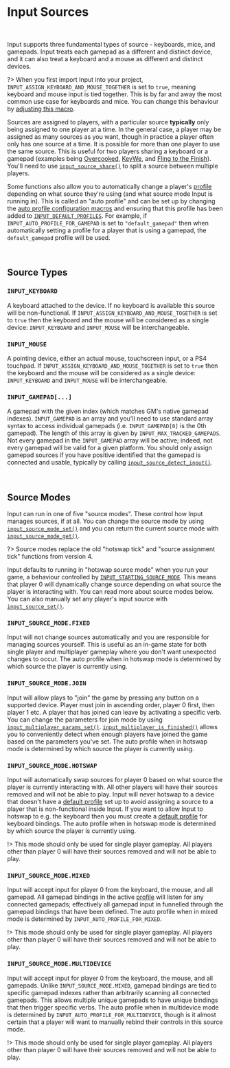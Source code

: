 # Input Sources

&nbsp;

Input supports three fundamental types of source - keyboards, mice, and gamepads. Input treats each gamepad as a different and distinct device, and it can also treat a keyboard and a mouse as different and distinct devices. 

?> When you first import Input into your project, `INPUT_ASSIGN_KEYBOARD_AND_MOUSE_TOGETHER` is set to `true`, meaning keyboard and mouse input is tied together. This is by far and away the most common use case for keyboards and mice. You can change this behaviour by [adjusting this macro](Configuration?id=profiles-and-bindings).

Sources are assigned to players, with a particular source **typically** only being assigned to one player at a time. In the general case, a player may be assigned as many sources as you want, though in practice a player often only has one source at a time. It is possible for more than one player to use the same source. This is useful for two players sharing a keyboard or a gamepad (examples being [Overcooked](https://store.steampowered.com/app/448510/Overcooked/), [KeyWe](https://store.steampowered.com/app/1242980/KeyWe/), and [Fling to the Finish](https://store.steampowered.com/app/1054430/Fling_to_the_Finish/)). You'll need to use [`input_source_share()`](Functions-(Sources)?id=input_source_sharesource-playerindex-autoprofile) to split a source between multiple players.

Some functions also allow you to automatically change a player's [profile](Profiles) depending on what source they're using (and what source mode Input is running in). This is called an "auto profile" and can be set up by changing the [auto profile configuration macros](Configuration?id=profiles-and-bindings) and ensuring that this profile has been added to [`INPUT_DEFAULT_PROFILES`](Configuration?id=profiles-and-bindings). For example, if `INPUT_AUTO_PROFILE_FOR_GAMEPAD` is set to `"default_gamepad"` then when automatically setting a profile for a player that is using a gamepad, the `default_gamepad` profile will be used.

&nbsp;

## Source Types

### `INPUT_KEYBOARD`

A keyboard attached to the device. If no keyboard is available this source will be non-functional. If `INPUT_ASSIGN_KEYBOARD_AND_MOUSE_TOGETHER` is set to `true` then the keyboard and the mouse will be considered as a single device: `INPUT_KEYBOARD` and `INPUT_MOUSE` will be interchangeable.

### `INPUT_MOUSE`

A pointing device, either an actual mouse, touchscreen input, or a PS4 touchpad. If `INPUT_ASSIGN_KEYBOARD_AND_MOUSE_TOGETHER` is set to `true` then the keyboard and the mouse will be considered as a single device: `INPUT_KEYBOARD` and `INPUT_MOUSE` will be interchangeable.

### `INPUT_GAMEPAD[...]`

A gamepad with the given index (which matches GM's native gamepad indexes). `INPUT_GAMEPAD` is an array and you'll need to use standard array syntax to access individual gamepads (i.e. `INPUT_GAMEPAD[0]` is the 0th gamepad). The length of this array is given by `INPUT_MAX_TRACKED_GAMEPADS`. Not every gamepad in the `INPUT_GAMEPAD` array will be active; indeed, not every gamepad will be valid for a given platform. You should only assign gamepad sources if you have positive identified that the gamepad is connected and usable, typically by calling [`input_source_detect_input()`](Functions-(Sources)?id=input_source_detect_inputsource).

&nbsp;

## Source Modes

Input can run in one of five "source modes". These control how Input manages sources, if at all. You can change the source mode by using [`input_source_mode_set()`](Functions-(Sources)?id=input_source_mode_setmode) and you can return the current source mode with [`input_source_mode_get()`](Functions-(Sources)?id=input_source_mode_get).

?> Source modes replace the old "hotswap tick" and "source assignment tick" functions from version 4.

Input defaults to running in "hotswap source mode" when you run your game, a behaviour controlled by [`INPUT_STARTING_SOURCE_MODE`](Configuration?id=source-modes). This means that player 0 will dynamically change source depending on what source the player is interacting with. You can read more about source modes below. You can also manually set any player's input source with [`input_source_set()`](Functions-(Sources)?id=input_source_setsource-playerindex-autoprofile).

### `INPUT_SOURCE_MODE.FIXED`

Input will not change sources automatically and you are responsible for managing sources yourself. This is useful as an in-game state for both single player and multiplayer gameplay where you don't want unexpected changes to occur. The auto profile when in hotswap mode is determined by which source the player is currently using.

### `INPUT_SOURCE_MODE.JOIN`

Input will allow plays to "join" the game by pressing any button on a supported device. Player must join in ascending order, player 0 first, then player 1 etc. A player that has joined can leave by activating a specific verb. You can change the parameters for join mode by using [`input_multiplayer_params_set()`](Functions-(Players)?id=input_multiplayer_params_setmin-max-dropdown). [`input_multiplayer_is_finished()`](Functions-(Players)?id=input_multiplayer_is_finished) allows you to conveniently detect when enough players have joined the game based on the parameters you've set. The auto profile when in hotswap mode is determined by which source the player is currently using.

### `INPUT_SOURCE_MODE.HOTSWAP`

Input will automatically swap sources for player 0 based on what source the player is currently interacting with. All other players will have their sources removed and will not be able to play. Input will never hotswap to a device that doesn't have a [default profile](Profiles) set up to avoid assigning a source to a player that is non-functional inside Input. If you want to allow Input to hotswap to e.g. the keyboard then you must create a [default profile](Profiles) for keyboard bindings. The auto profile when in hotswap mode is determined by which source the player is currently using.

!> This mode should only be used for single player gameplay. All players other than player 0 will have their sources removed and will not be able to play.

### `INPUT_SOURCE_MODE.MIXED`

Input will accept input for player 0 from the keyboard, the mouse, and all gamepad. All gamepad bindings in the active [profile](Profiles) will listen for any connected gamepads; effectively all gamepad input in funnelled through the gamepad bindings that have been defined. The auto profile when in mixed mode is determined by `INPUT_AUTO_PROFILE_FOR_MIXED`.

!> This mode should only be used for single player gameplay. All players other than player 0 will have their sources removed and will not be able to play.

### `INPUT_SOURCE_MODE.MULTIDEVICE`

Input will accept input for player 0 from the keyboard, the mouse, and all gamepads. Unlike `INPUT_SOURCE_MODE.MIXED`, gamepad bindings are tied to specific gamepad indexes rather than arbitrarily scanning all connected gamepads. This allows multiple unique gamepads to have unique bindings that then trigger specific verbs. The auto profile when in multidevice mode is determined by `INPUT_AUTO_PROFILE_FOR_MULTIDEVICE`, though is it almost certain that a player will want to manually rebind their controls in this source mode.

!> This mode should only be used for single player gameplay. All players other than player 0 will have their sources removed and will not be able to play.
